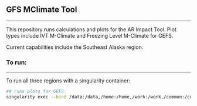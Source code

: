 ## GFS MClimate Tool

---

This repository runs calculations and plots for the AR Impact Tool. Plot types include IVT M-Climate and Freezing Level M-Climate for GEFS.

Current capabilities include the Southeast Alaska region.

### To run:

---

To run all three regions with a singularity container:

```bash
## runs plots for GEFS
singularity exec --bind /data:/data,/home:/home,/work:/work,/common:/common -e /data/projects/containers/ar_landfall_tool/ar_landfall_tool.sif /opt/conda/bin/python /data/projects/operations/mclimate_tool/run_tool.py